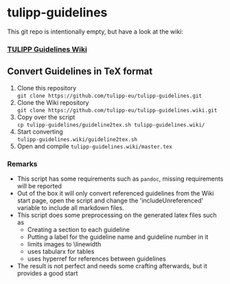 # tulipp-guidelines

This git repo is intentionally empty, but have a look at the wiki:

### [TULIPP Guidelines Wiki](https://github.com/tulipp-eu/tulipp-guidelines/wiki)

## Convert Guidelines in TeX format

1. Clone this repository  
`git clone https://github.com/tulipp-eu/tulipp-guidelines.git`
2. Clone the Wiki repository  
`git clone https://github.com/tulipp-eu/tulipp-guidelines.wiki.git`
3. Copy over the script  
`cp tulipp-guidelines/guideline2tex.sh tulipp-guidelines.wiki/`
4. Start converting  
`tulipp-guidelines.wiki/guideline2tex.sh`
5. Open and compile `tulipp-guidelines.wiki/master.tex`

### Remarks
 * This script has some requirements such as `pandoc`, missing requirements will be reported
 * Out of the box it will only convert referenced guidelines from the Wiki start page, open the script and change the 'includeUnreferenced' variable to include all markdown files.
 * This script does some preprocessing on the generated latex files such as  
    * Creating a section to each guideline
    * Putting a label for the guideline name and guideline number in it
    * limits images to \linewidth
    * uses tabularx for tables
    * uses hyperref for references between guidelines
 * The result is not perfect and needs some crafting afterwards, but it provides a good start
